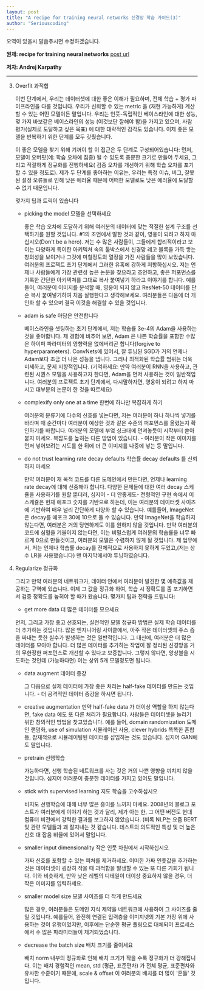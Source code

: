 ```yaml
---
layout: post
title: "A recipe for training neural networks 신경망 학습 가이드(3)"
author: "Seriouscoding"
---
```


오역이 있을시 말씀주시면 수정하겠습니다.

**원제:  recipe for training neural networks** [post url](http://karpathy.github.io/2019/04/25/recipe/)

**저자: Andrej Karpathy**


______________________________________________________________

3. Overfit 과적합

    이번 단계에서, 우리는 데이터셋에 대한 좋은 이해가 필요하며, 전체 학습 + 평가 파이프라인을 다룰 것입니다. 우리가 신뢰할 수 있는 metric 을 (재현 가능하게) 계산할 수 있는 어떤 모델이든 말입니다. 우리는 인풋-독립적인 베이스라인에 대한 성능, 몇 가지 바보같은 베이스라인의 성능 (이것보단 잘해야 함)을 가지고 있으며, 사람 평가(실제로 도달하고 싶은 목표) 에 대한 대략적인 감각도 있습니다. 이제 좋은 모델을 반복하기 위한 단계를 모두 갖췄습니다.

    이 좋은 모델을 찾기 위해 기꺼이 할 이 접근은 두 단계로 구성되어있습니다: 먼저, 모델이 오버핏(예: 학습 오차에 집중) 될 수 있도록 충분한 크기로 만들어 두세요, 그리고 적절하게 정규화를 진행하세요( 검증 오차를 개선하기 위해 학습 오차를 포기할 수 있을 정도로). 제가 두 단계를 좋아하는 이유는, 우리는 특정 이슈, 버그, 잘못된 설정 오류들로 인해 낮은 에러율 때문에 어떠한 모델로도 낮은 에러율에 도달할 수 없기 때문입니다.

    몇가지 팁과 트릭이 있습니다

    - picking the model 모델을 선택하세요
    
        좋은 학습 오차에 도달하기 위해 여러분의 데이터에 맞는 적절한 설계 구조를 선택하기를 원할 것입니다. #1의 조언에서 말한 것과 같이, 영웅이 되려고 하지 마십시오(Don't be a hero). 저는 수 많은 사람들이, 그들에게 합리적이라고 보이는 다양하게 특이한 아키텍쳐 속의 툴박스에서 신경망 레고 블록을 가득 쌓는 창의성을 보이거나 그것에 미칠정도의 열정을 가진 사람들을 많이 보았습니다. 여러분의 프로젝트 초기 단계에서 그러한 유혹에 강하게 저항하십시오. 저는 언제나 사람들에게 가장 관련성 높은 논문을 찾으라고 조언하고, 좋은 퍼포먼스를 기록한 간단한 아키텍쳐를 그대로 복사 붙여넣기 하라고 이야기를 합니다. 예를들어, 여러분이 이미지를 분석할 때, 영웅이 되지 않고 ResNet-50 데이터를 단순 복사 붙여넣기하여 처음 실행한다고 생각해보세요. 여러분들은 다음에 더 개인화 할 수 있으며 결국 이것을 해결할 수 있을 것입니다. 
    
    - adam is safe 아담은 안전합니다
    
        베이스라인을 셋팅하는 초기 단계에서, 저는 학습률 3e-4의 Adam을 사용하는 것을 좋아합니다. 제 경험에 비추어 보면, Adam 은 나쁜 학습률을 포함한 수많은 하이퍼 파라미터의 영향력을 없에버리곤 합니다(forgive to hyperparameters). ConvNets에 있어서, 잘 튜닝된 SGD가 거의 언제나 Adam보다 조금 더 나은 성능을 냅니다. 그러나 최적화된 학습률 범위는 더욱 미세하고, 문제 지향적입니다. (기억하세요: 만약 여러분이 RNN을 사용하고, 관련된 시퀀스 모델을 사용하고자 한다면, Adam을 먼저 사용하는 것이 일반적입니다. 여러분의 프로젝트 초기 단계에서, 다시말하자면, 영웅이 되려고 하지 마시고 대부분의 논문이 한 것을 따르세요)
    
    - complexify only one at a time 한번에 하나만 복잡하게 하기
    
        여러분의 분류기에 다수의 신호를 넣는다면, 저는 여러분이 하나 하나씩 넣기를 바라며 매 순간마다 여러분이 예상한 것과 같은 수준의 퍼포먼스를 올렸는지 확인하기를 바랍니다. 여러분의 모델에 부엌 싱크대에 던져놓듯이 시작부터 쏟아붙지 마세요. 복잡도를 높히는 다른 방법이 있습니다. - 여러분이 작은 이미지를 먼저 넣어보려는 시도를 한 뒤에 더 큰 이미지를 나중에 넣는 등 말입니다.
 
    - do not trust learning rate decay defaults 학습률 decay defaults 를 신뢰하지 마세요
 
        만약 여러분이 재 목적 코드를 다른 도메인에서 만든다면, 언제나 learning rate decay에 대해 신중해야 합니다. 다양한 문제들에 대한 여러 decay 스케쥴을 사용하기를 원할 뿐더러, 심지어 - 더 안좋게도- 전형적인 구현 속에서 이 스케쥴은 현재 에포크 숫자를 기반으로 하는데, 이는 여러분의 데이터셋 사이즈에 기반하여 매우 널리 간단하게 다양화 할 수 있습니다. 예를들어, ImageNet은 decay를 에포크 30에 10으로 둘 수 있습니다. 만약 ImageNet을 학습하지 않는다면, 여러분은 거의 당연하게도 이를 원하지 않을 것입니다. 만약 여러분의 코드에 심혈을 기울이지 않는다면, 이는 비밀스럽게 여러분의 학습률을 너무 빠르게 0으로 만들것이고, 여러분의 모델은 수렴하지 않게 될 것입니다. 제 업무에서, 저는 언제나 학습률 decay를 전체적으로 사용하지 못하게 두었고,(저는 상수 LR을 사용했습니다) 맨 마지막에서야 튜닝하였습니다.


 4. Regularize 정규화

    그리고 만약 여러분의 네트워크가, 데이터 안에서 여러분이 발견한 몇 예측값을 제공하는 구역에 있습니다. 이제 그 값을 정규화 하여, 학습 시 정확도를 좀 포기하면서 검증 정확도를 높혀야 할 때가 왔습니다. 몇가지 팁과 전략을 드립니다:

    - get more data 더 많은 데이터를 모으세요
    
    먼저, 그리고 가장 좋고 선호되는, 실전적인 모델 정규화 방법은 실제 학습 데이터를 더 추가하는 것입니다. 많은 엔지니어링 사이클에서, 아주 작은 데이터셋의 주스 즙을 짜내는 듯한 실수가 발생하는 것은 일반적입니다. 그 대신에, 여러분은 더 많은 데이터를 모아야 합니다. 더 많은 데이터를 추가하는 작업이 잘 정리된 신경망을 거의 무한정한 퍼포먼스로 개선할 수 있다고 보증합니다. 그렇지 않다면, 앙상블을 시도하는 것인데 (가능하다면) 이는 상위 5개 모델정도면 됩니다.
    
    -   data augment 데이터 증강
    
        그 다음으로 실제 데이터에 가장 좋은 처리는 half-fake 데이터를 만드는 것입니다. - 더 공격적인 데이터 증강을 하시면 됩니다. 
    
    - creative augmentation 
        만약 half-fake data 가 더이상 역할을 하지 않는다면, fake data 에도 또 다른 처리가 필요합니다. 사람들은 데이터셋을 늘리기 위한 창의적인 방법을 찾고있습니다. 예를 들어, domain randomization 도메인 랜덤화, use of simulation 시뮬레이션 사용, clever hybrids 똑똑한 혼합 등, 잠재적으로 시뮬레이팅된 데이터를 삽입하는 것도 있습니다. 심지어 GAN에도 말입니다.
    
    - pretrain 선행학습
    
        가능하다면, 선행 학습된 네트워크를 사는 것은 거의 나쁜 영향을 끼치지 않을 것입니다. 심지어 여러분이 충분한 데이터를 가지고 있어도 말입니다. 
    
    - stick with supervised learning 지도 학습을 고수하십시오
    
        비지도 선행학습에 대해 너무 많은 흥미를 느끼지 마세요. 2008년의 블로그 포스트가 여러분에게 이야기 하는 것과 달리, 제가 아는 한, 그 어떤 버전도 현대 컴퓨터 비전에서 강력한 결과를 보고하지 않았습니다. (비록 NLP는 요즘 BERT및 관련 모델들과 꽤 잘지내는 것 같습니다. 테스트의 의도적인 특성 및 더 높은 신호 대 잡음 비율에 있어서 말입니다.
    
    - smaller input dimensionality 작은 인풋 차원에서 시작하십시오
    
        가짜 신호를 포함할 수 있는 피쳐를 제거하세요. 어떠한 가짜 인풋값을 추가하는 것은 데이터셋이 굉장히 작을 때 과적합을 발생할 수 있는 또 다른 기회가 됩니다. 이와 비슷하게, 만약 낮은 레벨의 디테일이 더이상 중요하지 않을 경우, 더 작은 이미지를 입력하세요.
    
    - smaller model size 모델 사이즈를 더 작게 만드세요
    
        많은 경우, 여러분들은 도메인 지식 제약을 네트워크에 사용하여 그 사이즈를 줄일 것입니다. 예를들어, 완전히 연결된 입력층을 이미지넷의 기본 가장 위에 사용하는 것이 유행이었지만, 이후에는 단순한 평균 풀링으로 대체되어 프로세스에서 수 많은 파라미터들이 제거되었습니다. 
    
    - decrease the batch size 배치 크기를 줄이세요
    
        배치 norm 내부의 정규화로 인해 배치 크기가 작을 수록 정규화가 더 강해집니다. 이는 배치 경험적인 mean, std (평균, 표준편차) 가 전체 평균, 표준편차와 유사한 수준이기 때문에, scale & offset 이 여러분의 배치를 더 많이 '흔들' 것입니다.